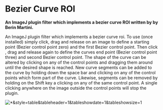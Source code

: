 # Bezier Curve ROI

**An ImageJ plugin filter which implements a bezier curve ROI written by
by Berin Martini.**

An ImageJ plugin filter which implements a bezier curve roi. To use
(once installed) simply click, drag and release on an image to define a
starting point (Bezier control point zero) and the first Bezier control
point. Then click , drag and release again to define the curves end
point (Bezier control point three) and second Bezier control point. The
shape of the curve can be altered by clicking on any of the control
points and dragging them around until the desired shape is reached. New
curve segments can be added to the curve by holding down the space bar
and clicking on any of the control points which form part of the curve.
Likewise, segments can be removed by holding on the Shift key a clicking
on any of the same control point. A single clicking anywhere on the
image outside the control points will stop the plugin.

![\*&amp;style=table&amp;tableheader=1&amp;tableshowdate=1&amp;tableshowsize=1](/filelist&gt;/plugin/utilities/bezier_curve_roi/*&amp;style=table&amp;tableheader=1&amp;tableshowdate=1&amp;tableshowsize=1)
